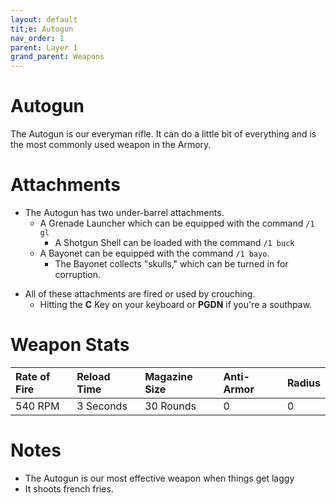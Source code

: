 ```yaml
---
layout: default
tit;e: Autogun
nav_order: 1
parent: Layer 1
grand_parent: Weapons
---
```


# Autogun

The Autogun is our everyman rifle. It can do a little bit of everything and is the most commonly used weapon in the Armory.

# Attachments

* The Autogun has two under-barrel attachments.
    * A Grenade Launcher which can be equipped with the command `/1 gl`
       * A Shotgun Shell can be loaded with the command `/1 buck`
    * A Bayonet can be equipped with the command `/1 bayo`.
        * The Bayonet collects "skulls," which can be turned in for corruption.

- All of these attachments are fired or used by crouching.
    - Hitting the **C** Key on your keyboard or **PGDN** if you're a southpaw.

# Weapon Stats
| Rate of Fire| Reload Time| Magazine Size| Anti-Armor| Radius|
|:------------|:-----------|:-------------|:----------|:------|
| 540 RPM     | 3 Seconds  | 30 Rounds    | 0         | 0    |


# Notes

* The Autogun is our most effective weapon when things get laggy
* It shoots french fries.


